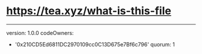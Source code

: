 # https://tea.xyz/what-is-this-file
---
version: 1.0.0
codeOwners:
  - '0x210CD5Ed6811DC2970109cc0C13D675e7Bf6c796'
quorum: 1

